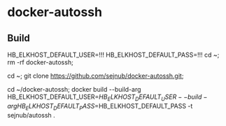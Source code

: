 # docker-autossh


## Build

HB_ELKHOST_DEFAULT_USER=!!!
HB_ELKHOST_DEFAULT_PASS=!!!
cd ~;
rm -rf docker-autossh;

cd ~;
git clone https://github.com/sejnub/docker-autossh.git;

cd ~/docker-autossh;
docker build --build-arg HB_ELKHOST_DEFAULT_USER=$HB_ELKHOST_DEFAULT_USER --build-arg HB_ELKHOST_DEFAULT_PASS=$HB_ELKHOST_DEFAULT_PASS -t sejnub/autossh .
